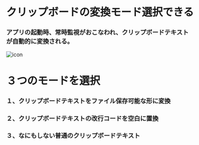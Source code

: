 # クリップボードの変換モード選択できる
### アプリの起動時、常時監視がおこなわれ、クリップボードテキストが自動的に変換される。
![icon](/starticon.png) 
# ３つのモードを選択
###   １、クリップボードテキストをファイル保存可能な形に変換
###   ２、クリップボードテキストの改行コードを空白に置換
###   ３、なにもしない普通のクリップボードテキスト
#
